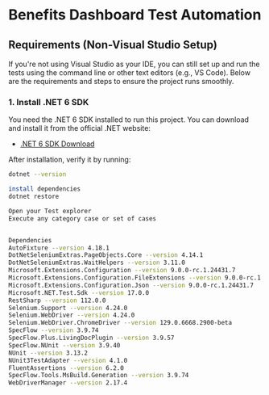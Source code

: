 # Benefits Dashboard Test Automation
## Requirements (Non-Visual Studio Setup)

If you're not using Visual Studio as your IDE, you can still set up and run the tests using the command line or other text editors (e.g., VS Code). Below are the requirements and steps to ensure the project runs smoothly.

### 1. Install .NET 6 SDK

You need the .NET 6 SDK installed to run this project. You can download and install it from the official .NET website:

- [.NET 6 SDK Download](https://dotnet.microsoft.com/download/dotnet/6.0)

After installation, verify it by running:

```bash
dotnet --version

install dependencies
dotnet restore

Open your Test explorer
Execute any category case or set of cases


Dependencies
AutoFixture --version 4.18.1
DotNetSeleniumExtras.PageObjects.Core --version 4.14.1
DotNetSeleniumExtras.WaitHelpers --version 3.11.0
Microsoft.Extensions.Configuration --version 9.0.0-rc.1.24431.7
Microsoft.Extensions.Configuration.FileExtensions --version 9.0.0-rc.1.24431.7
Microsoft.Extensions.Configuration.Json --version 9.0.0-rc.1.24431.7
Microsoft.NET.Test.Sdk --version 17.0.0
RestSharp --version 112.0.0
Selenium.Support --version 4.24.0
Selenium.WebDriver --version 4.24.0
Selenium.WebDriver.ChromeDriver --version 129.0.6668.2900-beta
SpecFlow --version 3.9.74
SpecFlow.Plus.LivingDocPlugin --version 3.9.57
SpecFlow.NUnit --version 3.9.40
NUnit --version 3.13.2
NUnit3TestAdapter --version 4.1.0
FluentAssertions --version 6.2.0
SpecFlow.Tools.MsBuild.Generation --version 3.9.74
WebDriverManager --version 2.17.4
